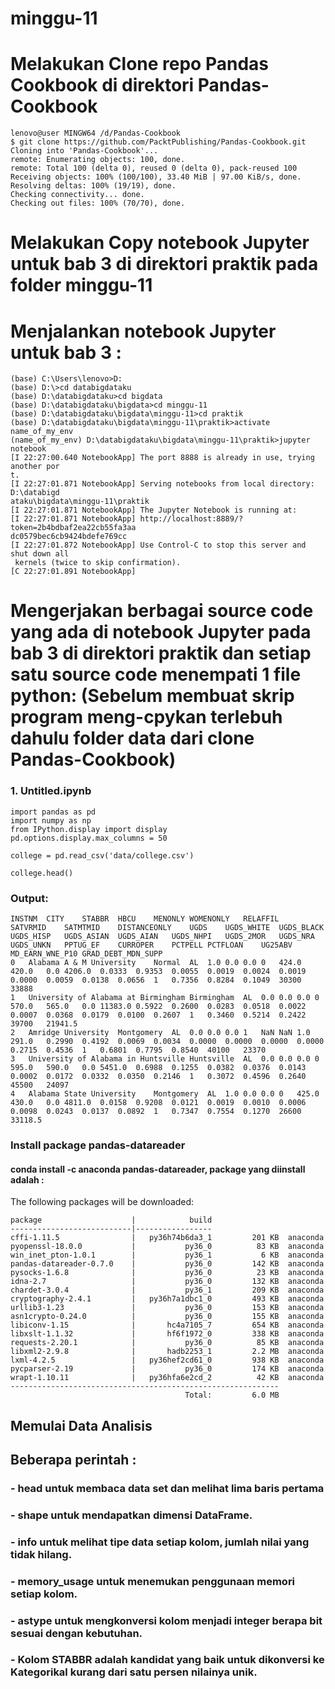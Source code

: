# minggu-11

# Melakukan Clone repo Pandas Cookbook di direktori Pandas-Cookbook

	lenovo@user MINGW64 /d/Pandas-Cookbook
	$ git clone https://github.com/PacktPublishing/Pandas-Cookbook.git
	Cloning into 'Pandas-Cookbook'...
	remote: Enumerating objects: 100, done.
	remote: Total 100 (delta 0), reused 0 (delta 0), pack-reused 100
	Receiving objects: 100% (100/100), 33.40 MiB | 97.00 KiB/s, done.
	Resolving deltas: 100% (19/19), done.
	Checking connectivity... done.
	Checking out files: 100% (70/70), done.

# Melakukan Copy notebook Jupyter untuk bab 3 di direktori praktik pada folder minggu-11

# Menjalankan notebook Jupyter untuk bab 3 :

	(base) C:\Users\lenovo>D:
	(base) D:\>cd databigdataku
	(base) D:\databigdataku>cd bigdata
	(base) D:\databigdataku\bigdata>cd minggu-11
	(base) D:\databigdataku\bigdata\minggu-11>cd praktik
	(base) D:\databigdataku\bigdata\minggu-11\praktik>activate name_of_my_env
	(name_of_my_env) D:\databigdataku\bigdata\minggu-11\praktik>jupyter notebook
	[I 22:27:00.640 NotebookApp] The port 8888 is already in use, trying another por
	t.
	[I 22:27:01.871 NotebookApp] Serving notebooks from local directory: D:\databigd
	ataku\bigdata\minggu-11\praktik
	[I 22:27:01.871 NotebookApp] The Jupyter Notebook is running at:
	[I 22:27:01.871 NotebookApp] http://localhost:8889/?token=2b4bdbaf2ea22cb55fa3aa
	dc0579bec6cb9424bdefe769cc
	[I 22:27:01.872 NotebookApp] Use Control-C to stop this server and shut down all
	 kernels (twice to skip confirmation).
	[C 22:27:01.891 NotebookApp]


# Mengerjakan berbagai source code yang ada di notebook Jupyter pada bab 3 di direktori praktik dan setiap satu source code menempati 1 file python: (Sebelum membuat skrip program meng-cpykan terlebuh dahulu folder data dari clone Pandas-Cookbook)
### 1. Untitled.ipynb

	import pandas as pd
	import numpy as np
	from IPython.display import display
	pd.options.display.max_columns = 50

	college = pd.read_csv('data/college.csv')

	college.head()

### Output:

	INSTNM	CITY	STABBR	HBCU	MENONLY	WOMENONLY	RELAFFIL	SATVRMID	SATMTMID	DISTANCEONLY	UGDS	UGDS_WHITE	UGDS_BLACK	UGDS_HISP	UGDS_ASIAN	UGDS_AIAN	UGDS_NHPI	UGDS_2MOR	UGDS_NRA	UGDS_UNKN	PPTUG_EF	CURROPER	PCTPELL	PCTFLOAN	UG25ABV	MD_EARN_WNE_P10	GRAD_DEBT_MDN_SUPP
	0	Alabama A & M University	Normal	AL	1.0	0.0	0.0	0	424.0	420.0	0.0	4206.0	0.0333	0.9353	0.0055	0.0019	0.0024	0.0019	0.0000	0.0059	0.0138	0.0656	1	0.7356	0.8284	0.1049	30300	33888
	1	University of Alabama at Birmingham	Birmingham	AL	0.0	0.0	0.0	0	570.0	565.0	0.0	11383.0	0.5922	0.2600	0.0283	0.0518	0.0022	0.0007	0.0368	0.0179	0.0100	0.2607	1	0.3460	0.5214	0.2422	39700	21941.5
	2	Amridge University	Montgomery	AL	0.0	0.0	0.0	1	NaN	NaN	1.0	291.0	0.2990	0.4192	0.0069	0.0034	0.0000	0.0000	0.0000	0.0000	0.2715	0.4536	1	0.6801	0.7795	0.8540	40100	23370
	3	University of Alabama in Huntsville	Huntsville	AL	0.0	0.0	0.0	0	595.0	590.0	0.0	5451.0	0.6988	0.1255	0.0382	0.0376	0.0143	0.0002	0.0172	0.0332	0.0350	0.2146	1	0.3072	0.4596	0.2640	45500	24097
	4	Alabama State University	Montgomery	AL	1.0	0.0	0.0	0	425.0	430.0	0.0	4811.0	0.0158	0.9208	0.0121	0.0019	0.0010	0.0006	0.0098	0.0243	0.0137	0.0892	1	0.7347	0.7554	0.1270	26600	33118.5


### Install package pandas-datareader
#### conda install -c anaconda pandas-datareader, package yang diinstall adalah :
The following packages will be downloaded:

    package                    |            build
    ---------------------------|-----------------
    cffi-1.11.5                |   py36h74b6da3_1         201 KB  anaconda
    pyopenssl-18.0.0           |           py36_0          83 KB  anaconda
    win_inet_pton-1.0.1        |           py36_1           6 KB  anaconda
    pandas-datareader-0.7.0    |           py36_0         142 KB  anaconda
    pysocks-1.6.8              |           py36_0          23 KB  anaconda
    idna-2.7                   |           py36_0         132 KB  anaconda
    chardet-3.0.4              |           py36_1         209 KB  anaconda
    cryptography-2.4.1         |   py36h7a1dbc1_0         493 KB  anaconda
    urllib3-1.23               |           py36_0         153 KB  anaconda
    asn1crypto-0.24.0          |           py36_0         155 KB  anaconda
    libiconv-1.15              |       hc4a7105_7         654 KB  anaconda
    libxslt-1.1.32             |       hf6f1972_0         338 KB  anaconda
    requests-2.20.1            |           py36_0          85 KB  anaconda
    libxml2-2.9.8              |       hadb2253_1         2.2 MB  anaconda
    lxml-4.2.5                 |   py36hef2cd61_0         938 KB  anaconda
    pycparser-2.19             |           py36_0         174 KB  anaconda
    wrapt-1.10.11              |   py36hfa6e2cd_2          42 KB  anaconda
    ------------------------------------------------------------
                                           Total:         6.0 MB

## Memulai Data Analisis 
## Beberapa perintah :
### - head untuk membaca data set dan melihat lima baris pertama
### - shape untuk mendapatkan dimensi DataFrame.
### - info untuk melihat tipe data setiap kolom, jumlah nilai yang tidak hilang.
### - memory_usage untuk menemukan penggunaan memori setiap kolom.
### - astype untuk mengkonversi kolom menjadi integer berapa bit sesuai dengan kebutuhan.
### - Kolom STABBR adalah kandidat yang baik untuk dikonversi ke Kategorikal kurang dari satu persen nilainya unik.